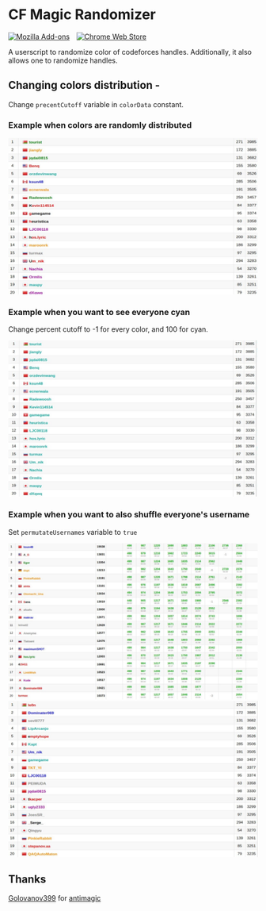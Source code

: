 # CF Magic Randomizer

<a href="https://addons.mozilla.org/en-US/firefox/addon/cf-magic-randomizer/"><img src="https://i.imgur.com/WJ9Fhop.png" alt="Mozilla Add-ons" height="48"></a>&emsp;<a href="https://chromewebstore.google.com/detail/cf-magic-randomizer/emfoppboonmmbbjgaofdmncmnbjihijl"><img src="https://i.imgur.com/iswHnpJ.png" alt="Chrome Web Store" height="48"></a>

A userscript to randomize color of codeforces handles.
Additionally, it also allows one to randomize handles.

## Changing colors distribution -
Change `precentCutoff` variable in `colorData` constant.

### Example when colors are randomly distributed

![Random colors](/images/random-colors.jpg)

### Example when you want to see everyone cyan

Change percent cutoff to -1 for every color, and 100 for cyan.

![Cyan colors](/images/everyone-cyan.jpg)

### Example when you want to also shuffle everyone's username

Set `permutateUsernames` variable to `true`

![Random ranklist](/images/random-ranklist.jpg)
![Shuffled usernames](/images/random-usernames.jpg)

## Thanks
[Golovanov399](https://github.com/Golovanov399) for [antimagic](https://github.com/Golovanov399/antimagic)
